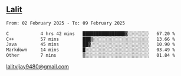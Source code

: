 ## [Lalit](https://lalit.sh)

<!--START_SECTION:waka-->

```txt
From: 02 February 2025 - To: 09 February 2025

C            4 hrs 42 mins   ████████████████▓░░░░░░░░   67.20 %
C++          57 mins         ███▒░░░░░░░░░░░░░░░░░░░░░   13.66 %
Java         45 mins         ██▓░░░░░░░░░░░░░░░░░░░░░░   10.90 %
Markdown     14 mins         █░░░░░░░░░░░░░░░░░░░░░░░░   03.49 %
Other        7 mins          ▒░░░░░░░░░░░░░░░░░░░░░░░░   01.84 %
```

<!--END_SECTION:waka-->

lalitvijay9480@gmail.com

